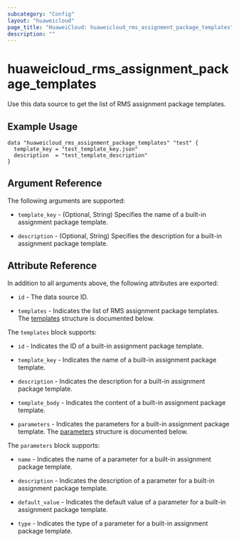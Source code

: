 ```yaml
---
subcategory: "Config"
layout: "huaweicloud"
page_title: "HuaweiCloud: huaweicloud_rms_assignment_package_templates"
description: ""
---
```


# huaweicloud_rms_assignment_package_templates

Use this data source to get the list of RMS assignment package templates.

## Example Usage

```hcl
data "huaweicloud_rms_assignment_package_templates" "test" {
  template_key = "test_template_key.json"
  description  = "test_template_description"
}
```

## Argument Reference

The following arguments are supported:

* `template_key` - (Optional, String) Specifies the name of a built-in assignment package template.

* `description` - (Optional, String) Specifies the description for a built-in assignment package template.

## Attribute Reference

In addition to all arguments above, the following attributes are exported:

* `id` - The data source ID.

* `templates` - Indicates the list of RMS assignment package templates.
  The [templates](#Templates_Template) structure is documented below.

<a name="Templates_Template"></a>
The `templates` block supports:

* `id` - Indicates the ID of a built-in assignment package template.

* `template_key` - Indicates the name of a built-in assignment package template.

* `description` - Indicates the description for a built-in assignment package template.

* `template_body` - Indicates the content of a built-in assignment package template.

* `parameters` - Indicates the parameters for a built-in assignment package template.
  The [parameters](#Templates_TemplateParameter) structure is documented below.

<a name="Templates_TemplateParameter"></a>
The `parameters` block supports:

* `name` - Indicates the name of a parameter for a built-in assignment package template.

* `description` - Indicates the description of a parameter for a built-in assignment package template.

* `default_value` - Indicates the default value of a parameter for a built-in assignment package template.

* `type` - Indicates the type of a parameter for a built-in assignment package template.
